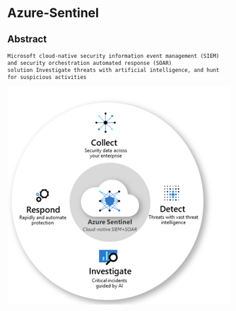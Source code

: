 Azure-Sentinel
=========

Abstract
--------
    Microsoft cloud-native security information event management (SIEM) and security orchestration automated response (SOAR) 
    solution Investigate threats with artificial intelligence, and hunt for suspicious activities
    
    
![alt text](https://github.com/Maboalenen/Azure_Sentinel/blob/main/sentinel.png?raw=true)
